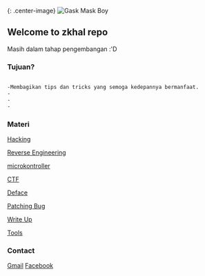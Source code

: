 {: .center-image}
![Gask Mask Boy](https://data.whicdn.com/images/77926106/large.jpg)
## Welcome to zkhal repo
Masih dalam tahap pengembangan :'D

### Tujuan?
```markdown

-Membagikan tips dan tricks yang semoga kedepannya bermanfaat.
-
-
-

```

### Materi

[Hacking](url)

[Reverse Engineering](url)

[microkontroller](url)

[CTF](url)

[Deface](url)

[Patching Bug](url)

[Write Up](url)

[Tools](url)


### Contact

[Gmail](kucing.p01.sec@gmail.com)                 [Facebook](https://facebook.com/zkhalidul.zkhalidul)
